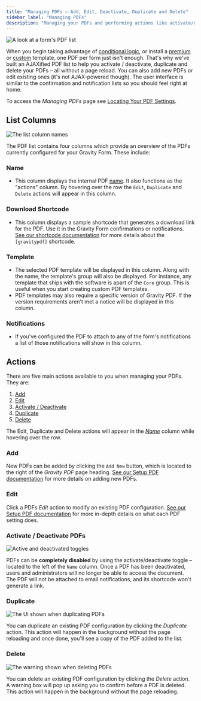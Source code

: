 ```yaml
---
title: "Managing PDFs – Add, Edit, Deactivate, Duplicate and Delete"
sidebar_label: "Managing PDFs"
description: "Managing your PDFs and performing actions like activate/deactivate, duplicate and deleting is a breeze – and it all can be done without a page reload!"
---
```


![A look at a form's PDF list](https://resources.gravitypdf.com/uploads/2015/10/pdf-list.png)

When you begin taking advantage of [conditional logic](user-setup-pdf.md#conditional-logic), or install a [premium](https://gravitypdf.com/shop/) or [custom](https://gravitypdf.com/integration-services/) template, one PDF per form just isn't enough. That's why we've built an AJAXified PDF list to help you activate / deactivate, duplicate and delete your PDFs – all without a page reload. You can also add new PDFs or edit existing ones (it's not AJAX-powered though). The user interface is similar to the confirmation and notification lists so you should feel right at home.

To access the *Managing PDFs* page see [Locating Your PDF Settings](user-setup-pdf.md#locating-pdf-settings).

## List Columns

![The list column names](https://resources.gravitypdf.com/uploads/2015/10/column-list.png)

The PDF list contains four columns which provide an overview of the PDFs currently configured for your Gravity Form. These include:

### Name
* This column displays the internal PDF [name](user-setup-pdf.md#name). It also functions as the "actions" column. By hovering over the row the `Edit`, `Duplicate` and `Delete` actions will appear in this column.

### Download Shortcode
* This column displays a sample shortcode that generates a download link for the PDF. Use it in the Gravity Form confirmations or notifications. [See our shortcode documentation](user-shortcodes.md) for more details about the `[gravitypdf]` shortcode.

### Template
* The selected PDF template will be displayed in this column. Along with the name, the template's group will also be displayed. For instance, any template that ships with the software is apart of the `Core` group. This is useful when you start creating custom PDF templates.
* PDF templates may also require a specific version of Gravity PDF. If the version requirements aren't met a notice will be displayed in this column.

### Notifications
* If you've configured the PDF to attach to any of the form's notifications a list of those notifications will show in this column.

## Actions

There are five main actions available to you when managing your PDFs. They are:

1.  [Add](#add)
2.  [Edit](#edit)
3.  [Activate / Deactivate](#activate--deactivate-pdfs)
4.  [Duplicate](#duplicate)
5.  [Delete](#delete)

The Edit, Duplicate and Delete actions will appear in the [*Name*](#name) column while hovering over the row.

### Add

New PDFs can be added by clicking the `Add New` button, which is located to the right of the *Gravity PDF* page heading. [See our Setup PDF documentation](user-setup-pdf.md) for more details on adding new PDFs.

### Edit

Click a PDFs *Edit* action to modify an existing PDF configuration. [See our Setup PDF documentation](user-setup-pdf.md) for more in-depth details on what each PDF setting does.

### Activate / Deactivate PDFs

![Active and deactivated toggles](https://resources.gravitypdf.com/uploads/2015/10/toggles.png)

PDFs can be **completely disabled** by using the activate/deactivate toggle – located to the left of the `Name` column. Once a PDF has been deactivated, users and administrators will no longer be able to access the document. The PDF will not be attached to email notifications, and its shortcode won't generate a link.

### Duplicate

![The UI shown when duplicating PDFs](https://resources.gravitypdf.com/uploads/2015/10/duplcate.png)

You can duplicate an existing PDF configuration by clicking the *Duplicate* action. This action will happen in the background without the page reloading and once done, you'll see a copy of the PDF added to the list.

### Delete

![The warning shown when deleting PDFs](https://resources.gravitypdf.com/uploads/2015/10/delete.png)

You can delete an existing PDF configuration by clicking the *Delete* action. A warning box will pop up asking you to confirm before a PDF is deleted. This action will happen in the background without the page reloading.
